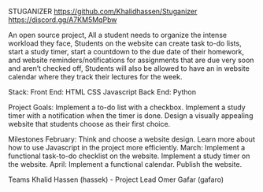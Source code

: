 STUGANIZER
https://github.com/Khalidhassen/Stuganizer
https://discord.gg/A7KM5MqPbw

An open source project, All a student needs to organize the intense workload they face, Students on the website can create task to-do lists, start a study timer, start a countdown to the due date of their homework, and website reminders/notifications for assignments that are due very soon and aren’t checked off, Students will also be allowed to have an in website calendar where they track their lectures for the week.

Stack:
Front End:
HTML
CSS
Javascript
Back End:
Python

Project Goals:
Implement a to-do list with a checkbox.
Implement a study timer with a notification when the timer is done.
Design a visually appealing website that students choose as their first choice.

Milestones
February:
Think and choose a website design.
Learn more about how to use Javascript in the project more efficiently.
March:
Implement a functional task-to-do checklist on the website.
Implement a study timer on the website.
April:
Implement a functional calendar.
Publish the website.

Teams
Khalid Hassen (hassek) - Project Lead
Omer Gafar (gafaro)
